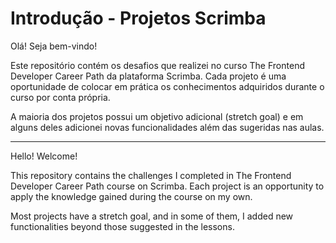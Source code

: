 
# Introdução - Projetos Scrimba





Olá! Seja bem-vindo!

Este repositório contém os desafios que realizei no curso The Frontend Developer Career Path da plataforma Scrimba. Cada projeto é uma oportunidade de colocar em prática os conhecimentos adquiridos durante o curso por conta própria.

A maioria dos projetos possui um objetivo adicional (stretch goal) e em alguns deles adicionei novas funcionalidades além das sugeridas nas aulas. 

---------------------------------------------------------------------------------------------------------------------------------------------------------------------------------------------------------

Hello! Welcome!

This repository contains the challenges I completed in The Frontend Developer Career Path course on Scrimba. Each project is an opportunity to apply the knowledge gained during the course on my own.

Most projects have a stretch goal, and in some of them, I added new functionalities beyond those suggested in the lessons.




